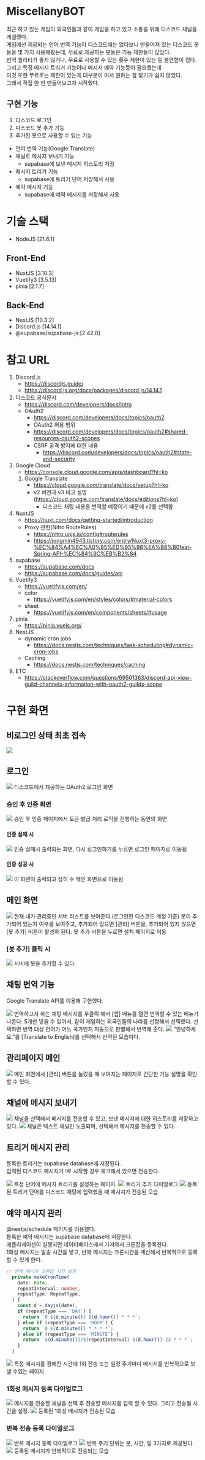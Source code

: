 # MiscellanyBOT

최근 하고 있는 게임이 외국인들과 같이 게임을 하고 있고 소통을 위해 디스코드 채널을 개설했다.  
게임에선 제공되는 언어 번역 기능이 디스코드에는 없다보니 만들어져 있는 디스코드 봇들을 몇 가지 사용해봤는데, 무료로 제공하는 봇들은 기능 제한들이 많았다.  
번역 퀄리티가 좋지 않거나, 무료로 사용할 수 있는 횟수 제한이 있는 등 불편함이 컸다.
그리고 특정 메시지 트리거 기능이나 메시지 예약 기능등이 필요했는데  
이것 또한 무료로는 제한이 있는게 대부분이 여서 원하는 걸 찾기가 쉽지 않았다.  
그래서 직접 한 번 만들어보고자 시작했다.

## 구현 기능

1. 디스코드 로그인
2. 디스코드 봇 추가 기능
3. 추가된 봇으로 사용할 수 있는 기능

- 언어 번역 기능(Google Translate)
- 채널로 메시지 보내기 기능
  - supabase에 보낸 메시지 히스토리 저장
- 메시지 트리거 기능
  - supabase에 트리거 단어 저장해서 사용
- 예약 메시지 기능
  - supabase에 예약 메시지를 저장해서 사용

# 기술 스택

- NodeJS [21.6.1]

## Front-End

- NuxtJS [3.10.3]
- Vuetify3 [3.5.13]
- pinia [2.1.7]

## Back-End

- NestJS [10.3.2]
- Discord.js [14.14.1]
- @supabase/supabase-js [2.42.0]

# 참고 URL

1. Discord.js
   - https://discordjs.guide/
   - https://discord.js.org/docs/packages/discord.js/14.14.1
2. 디스코드 공식문서
   - https://discord.com/developers/docs/intro
   - OAuth2
     - https://discord.com/developers/docs/topics/oauth2
     - OAuth2 허용 범위
     - https://discord.com/developers/docs/topics/oauth2#shared-resources-oauth2-scopes
     - CSRF 공격 방지에 대한 내용
       - https://discord.com/developers/docs/topics/oauth2#state-and-security
3. Google Cloud
   - https://console.cloud.google.com/apis/dashboard?hl=ko
   1. Google Translate
      - https://cloud.google.com/translate/docs/setup?hl=ko
      - v2 버전과 v3 비교 설명 (https://cloud.google.com/translate/docs/editions?hl=ko)
        - 디스코드 채팅 내용을 번역할 예정이기 때문에 v2를 선택함
4. NuxtJS
   - https://nuxt.com/docs/getting-started/introduction
   - Proxy 관련(Nitro RouteRules)
     - https://nitro.unjs.io/config#routerules
     - https://jongmin4943.tistory.com/entry/Nuxt3-proxy-%EC%84%A4%EC%A0%95%ED%95%98%EA%B8%B0feat-Spring-API-%EC%84%9C%EB%B2%84
5. supabase
   - https://supabase.com/docs
   - https://supabase.com/docs/guides/api
6. Vuetify3
   - https://vuetifyjs.com/en/
   - color
     - https://vuetifyjs.com/en/styles/colors/#material-colors
   - sheet
     - https://vuetifyjs.com/en/components/sheets/#usage
7. pinia
   - https://pinia.vuejs.org/
8. NestJS
   - dynamic cron jobs
     - https://docs.nestjs.com/techniques/task-scheduling#dynamic-cron-jobs
   - Caching
     - https://docs.nestjs.com/techniques/caching
9. ETC
   - https://stackoverflow.com/questions/69501363/discord-api-view-guild-channels-information-with-oauth2-guilds-scope

# 구현 화면

## 비로그인 상태 최초 접속

<img src="images/1.png"/>

## 로그인

<img src="images/2.png" />
디스코드에서 제공하는 OAuth2 로그인 화면

### 승인 후 인증 화면

<img src="images/3.png"/>
승인 후 인증 페이지에서 토큰 발급 처리 로직을 진행하는 동안의 화면

#### 인증 실패 시

<img src="images/4.png"/>
인증 실패시 출력되는 화면, 다시 로그인하기를 누르면 로그인 페이지로 이동됨

#### 인증 성공 시

<img src="images/5.png"/>
이 화면이 출력되고 잠히 수 메인 화면으로 이동됨

## 메인 화면

<img src="images/6.png"/>
현재 내가 관리중인 서버 리스트를 보여준다.(로그인한 디스코드 계정 기준)   
봇이 추가되어 있는지 여부를 보여주고, 추가되어 있으면 [관리] 버튼을, 추가되어 있지 않으면 [봇 추가] 버튼이 활성화 된다.   
봇 추가 버튼을 누르면 설치 페이지로 이동

### [봇 추가] 클릭 시

<img src="images/7.png"/>
서버에 봇을 추가할 수 있다.

## 채팅 번역 기능

Google Translate API를 이용해 구현했다.

<img src="images/8.png"/>
번역하고자 하는 채팅 메시지를 우클릭 해서 [앱] 메뉴를 열면 번역할 수 있는 메뉴가 나온다.   
5개만 넣을 수 있어서, 같이 게임하는 외국인들의 나라를 선정해서 선택했다.   
선택하면 번역 대상 언어가 어느 국가인지 자동으로 판별해서 번역해 준다.

<img src="images/9.png"/>
"안녕하세요."를 [Translate to English]를 선택해서 번역된 모습이다.

## 관리페이지 메인

<img src="images/10.png" />
메인 화면에서 [관리] 버튼을 눌렀을 때 보여지는 페이지로 간단한 기능 설명을 확인할 수 있다.

## 채널에 메시지 보내기

<img src="images/11.png"/>
채널을 선택해서 메시지를 전송할 수 있고, 보낸 메시지에 대한 히스토리를 저장하고 있다.
<img src="images/12.png"/>
채널은 텍스트 채널만 노출되며, 선택해서 메시지를 전송할 수 있다.

## 트리거 메시지 관리

등록한 트리거는 supabase database에 저장된다.  
입력된 디스코드 메시지가 !로 시작할 경우 체크해서 있으면 전송한다.

<img src="images/13.png"/>
특정 단어에 메시지 트리거를 설정하는 페이지.
<img src="images/14.png"/>
트리거 추가 다이얼로그
<img src="images/15.png"/>
등록된 트리거 단어를 디스코드 채팅에 입력했을 때 메시지가 전송된 모습

## 예약 메시지 관리

@nestjs/schedule 패키지를 이용했다.  
틍록한 예약 메시지는 supabase database에 저장한다.  
애플리케이션이 실행되면 데이터베이스에서 가져와서 크론잡을 등록한다.  
1회성 메시지는 발송 시간을 넣고, 반복 메시지는 크론시간을 계산해서 반복적으로 등록할 수 있게 한다.

```typescript
// 반복 메시지 크론잡 시간 설정
  private makeCronTime(
    date: Date,
    repeatInterval: number,
    repeatType: RepeatType,
  ) {
    const d = dayjs(date);
    if (repeatType === 'DAY') {
      return `0 ${d.minute()} ${d.hour()} * * *`;
    } else if (repeatType === 'HOUR') {
      return `0 ${d.minute()} * * * *`;
    } else if (repeatType === 'MINUTE') {
      return `${d.minute()}/${repeatInterval} ${d.hour()}-23 * * *`;
    }
  }
```

<img src="images/16.png"/>
특정 메시지를 정해진 시간에 1회 전송 또는 일정 주기마다 메시지를 반복적으로 보낼 수있는 페이지

### 1회성 메시지 등록 다이얼로그

<img src="images/17.png"/>
메시지를 전송할 채널을 선택 후 전송할 메시지를 입력 할 수 있다.   
그리고 전송될 시간을 설정.

<img src="images/20.png"/>
등록된 1회성 메시지가 전송된 모습

### 반복 전송 등록 다이얼로그

<img src="images/18.png"/>
반복 메시지 등록 다이얼로그
<img src="images/19.png"/>
반복 주기 단위는 분, 시간, 일 3가지로 제공된다.
<img src="images/21.png"/>
등록된 메시지가 반복적으로 전송되는 모습
